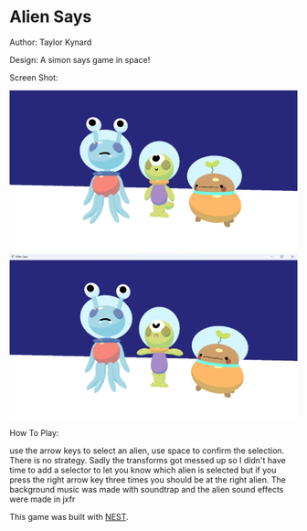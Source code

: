 # Alien Says

Author: Taylor Kynard

Design: A simon says game in space!

Screen Shot:

![Screen Shot](screenshot.png)
![Screen Shot](screenshot2.png)

How To Play:

use the arrow keys to select an alien, use space to confirm the selection. There is no strategy. Sadly the transforms got messed up so I didn't have time to add a selector to let you know which alien is selected but if you press the right arrow key three times you should be at the right alien. The background music was made with soundtrap and the alien sound effects were made in jxfr 

This game was built with [NEST](NEST.md).
